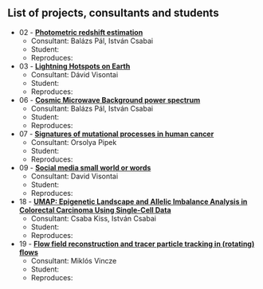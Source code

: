 ## List of projects, consultants and students

* 02 - [**Photometric redshift estimation**](Projects/02-astro_photoz/)
  * Consultant: Balázs Pál, István Csabai
  * Student: 
  * Reproduces: 
* 03 - [**Lightning Hotspots on Earth**](Projects/03-earthsci_lightning/)
  * Consultant: Dávid Visontai
  * Student: 
  * Reproduces: 
* 06 - [**Cosmic Microwave Background power spectrum**](Projects/06-astro_CMB/)
  * Consultant: Balázs Pál, István Csabai
  * Student: 
  * Reproduces: 
* 07 - [**Signatures of mutational processes in human cancer**](Projects/07-mutational_signatures_in_cancer/)
  * Consultant: Orsolya Pipek
  * Student: 
  * Reproduces: 
* 09 - [**Social media small world or words**](Projects/09-social_media_small_world_or_words/)
  * Consultant: David Visontai
  * Student: 
  * Reproduces: 
* 18 - [**UMAP: Epigenetic Landscape and Allelic Imbalance Analysis in Colorectal Carcinoma Using Single-Cell Data**](Projects/18-BIO-UMAP-Epigenetic-Landscape/)
  * Consultant: Csaba Kiss, István Csabai
  * Student: 
  * Reproduces: 
* 19 - [**Flow field reconstruction and tracer particle tracking in (rotating) flows**](Projects/19-FlowFieldReconstruction/)
  * Consultant: Miklós Vincze
  * Student: 
  * Reproduces: 
